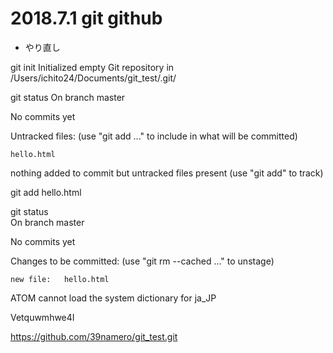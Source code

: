 # 2018.7.1 git github

- やり直し

git init
Initialized empty Git repository in /Users/ichito24/Documents/git_test/.git/

git status
On branch master

No commits yet

Untracked files:
  (use "git add <file>..." to include in what will be committed)

	hello.html

nothing added to commit but untracked files present (use "git add" to track)

git add hello.html

git status        
On branch master

No commits yet

Changes to be committed:
  (use "git rm --cached <file>..." to unstage)

	new file:   hello.html


ATOM cannot load the system dictionary for ja_JP


Vetquwmhwe4I

https://github.com/39namero/git_test.git